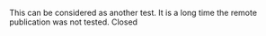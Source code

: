 This can be considered as another test. It is a long time the remote publication was not tested. Closed